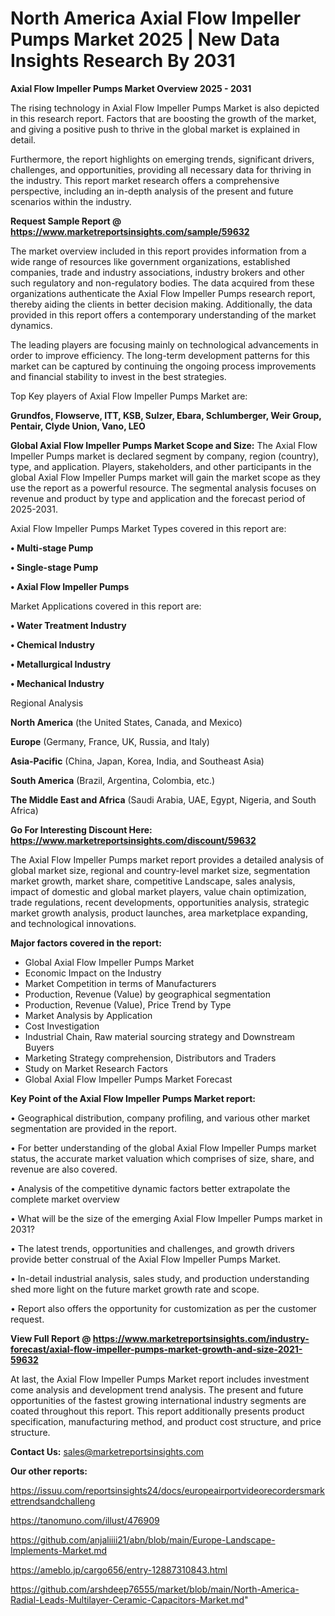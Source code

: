 # North America Axial Flow Impeller Pumps Market 2025 | New Data Insights Research By 2031

<Strong> Axial Flow Impeller Pumps Market Overview 2025 - 2031</strong>

The rising technology in Axial Flow Impeller Pumps Market is also depicted in this research report. Factors that are boosting the growth of the market, and giving a positive push to thrive in the global market is explained in detail.

Furthermore, the report highlights on emerging trends, significant drivers, challenges, and opportunities, providing all necessary data for thriving in the industry. This report market research offers a comprehensive perspective, including an in-depth analysis of the present and future scenarios within the industry.

<strong>Request Sample Report @ <a href=https://www.marketreportsinsights.com/sample/59632>https://www.marketreportsinsights.com/sample/59632</a></strong>

The market overview included in this report provides information from a wide range of resources like government organizations, established companies, trade and industry associations, industry brokers and other such regulatory and non-regulatory bodies. The data acquired from these organizations authenticate the Axial Flow Impeller Pumps research report, thereby aiding the clients in better decision making. Additionally, the data provided in this report offers a contemporary understanding of the market dynamics.

The leading players are focusing mainly on technological advancements in order to improve efficiency. The long-term development patterns for this market can be captured by continuing the ongoing process improvements and financial stability to invest in the best strategies.

Top Key players of Axial Flow Impeller Pumps Market are:

<strong>Grundfos, Flowserve, ITT, KSB, Sulzer, Ebara, Schlumberger, Weir Group, Pentair, Clyde Union, Vano, LEO</strong>

<strong><b>Global Axial Flow Impeller Pumps Market Scope and Size:</b></strong>
The Axial Flow Impeller Pumps market is declared segment by company, region (country), type, and application. Players, stakeholders, and other participants in the global Axial Flow Impeller Pumps market will gain the market scope as they use the report as a powerful resource. The segmental analysis focuses on revenue and product by type and application and the forecast period of 2025-2031.

Axial Flow Impeller Pumps Market Types covered in this report are:

<strong>• Multi-stage Pump

• Single-stage Pump

• Axial Flow Impeller Pumps</strong>

Market Applications covered in this report are:

<strong>• Water Treatment Industry

• Chemical Industry

• Metallurgical Industry

• Mechanical Industry</strong> 

Regional Analysis

<strong>North America</strong> (the United States, Canada, and Mexico)

<strong>Europe</strong> (Germany, France, UK, Russia, and Italy)

<strong>Asia-Pacific</strong> (China, Japan, Korea, India, and Southeast Asia)

<strong>South America</strong> (Brazil, Argentina, Colombia, etc.)

<strong>The Middle East and Africa</strong> (Saudi Arabia, UAE, Egypt, Nigeria, and South Africa)

<strong>Go For Interesting Discount Here: <a href=https://www.marketreportsinsights.com/discount/59632>https://www.marketreportsinsights.com/discount/59632</a></strong>

The Axial Flow Impeller Pumps market report provides a detailed analysis of global market size, regional and country-level market size, segmentation market growth, market share, competitive Landscape, sales analysis, impact of domestic and global market players, value chain optimization, trade regulations, recent developments, opportunities analysis, strategic market growth analysis, product launches, area marketplace expanding, and technological innovations.

<strong><b>Major factors covered in the report:</b></strong>
<ul>
  <li>Global Axial Flow Impeller Pumps Market </li>
  <li>Economic Impact on the Industry</li>
  <li>Market Competition in terms of Manufacturers</li>
  <li>Production, Revenue (Value) by geographical segmentation</li>
  <li>Production, Revenue (Value), Price Trend by Type</li>
  <li>Market Analysis by Application</li>
  <li>Cost Investigation</li>
  <li>Industrial Chain, Raw material sourcing strategy and Downstream Buyers</li>
  <li>Marketing Strategy comprehension, Distributors and Traders</li>
  <li>Study on Market Research Factors</li>
  <li>Global Axial Flow Impeller Pumps Market Forecast</li>
</ul>

<strong><b>Key Point of the Axial Flow Impeller Pumps Market report:</b></strong>

• Geographical distribution, company profiling, and various other market segmentation are provided in the report.

• For better understanding of the global Axial Flow Impeller Pumps market status, the accurate market valuation which comprises of size, share, and revenue are also covered.

• Analysis of the competitive dynamic factors better extrapolate the complete market overview

• What will be the size of the emerging Axial Flow Impeller Pumps market in 2031?

• The latest trends, opportunities and challenges, and growth drivers provide better construal of the Axial Flow Impeller Pumps Market.

• In-detail industrial analysis, sales study, and production understanding shed more light on the future market growth rate and scope.

• Report also offers the opportunity for customization as per the customer request.

<strong><b>View Full Report @ <a href=https://www.marketreportsinsights.com/industry-forecast/axial-flow-impeller-pumps-market-growth-and-size-2021-59632>https://www.marketreportsinsights.com/industry-forecast/axial-flow-impeller-pumps-market-growth-and-size-2021-59632</a></b></strong>


At last, the Axial Flow Impeller Pumps Market report includes investment come analysis and development trend analysis. The present and future opportunities of the fastest growing international industry segments are coated throughout this report. This report additionally presents product specification, manufacturing method, and product cost structure, and price structure.

<strong>Contact Us:</strong>
sales@marketreportsinsights.com

<strong>Our other reports:</strong>

<a href=https://issuu.com/reportsinsights24/docs/europeairportvideorecordersmarkettrendsandchalleng>https://issuu.com/reportsinsights24/docs/europeairportvideorecordersmarkettrendsandchalleng</a>

<a href=https://tanomuno.com/illust/476909>https://tanomuno.com/illust/476909</a>

<a href=https://github.com/anjaliiii21/abn/blob/main/Europe-Landscape-Implements-Market.md>https://github.com/anjaliiii21/abn/blob/main/Europe-Landscape-Implements-Market.md</a>

<a href=https://ameblo.jp/cargo656/entry-12887310843.html>https://ameblo.jp/cargo656/entry-12887310843.html</a>

<a href=https://github.com/arshdeep76555/market/blob/main/North-America-Radial-Leads-Multilayer-Ceramic-Capacitors-Market.md>https://github.com/arshdeep76555/market/blob/main/North-America-Radial-Leads-Multilayer-Ceramic-Capacitors-Market.md</a>"
